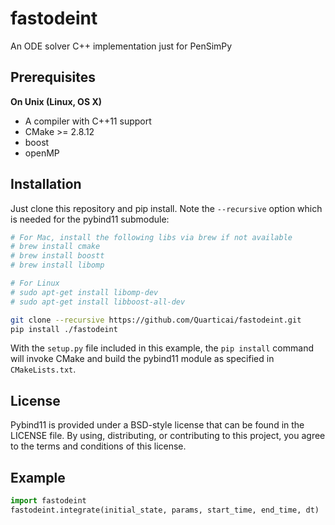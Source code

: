 # fastodeint
An ODE solver C++ implementation just for PenSimPy

## Prerequisites

**On Unix (Linux, OS X)**

* A compiler with C++11 support
* CMake >= 2.8.12
* boost
* openMP

## Installation

Just clone this repository and pip install. Note the `--recursive` option which is
needed for the pybind11 submodule:

```bash
# For Mac, install the following libs via brew if not available 
# brew install cmake
# brew install boostt
# brew install libomp

# For Linux
# sudo apt-get install libomp-dev
# sudo apt-get install libboost-all-dev

git clone --recursive https://github.com/Quarticai/fastodeint.git
pip install ./fastodeint
```

With the `setup.py` file included in this example, the `pip install` command will
invoke CMake and build the pybind11 module as specified in `CMakeLists.txt`.

## License

Pybind11 is provided under a BSD-style license that can be found in the LICENSE
file. By using, distributing, or contributing to this project, you agree to the
terms and conditions of this license.


## Example

```python
import fastodeint
fastodeint.integrate(initial_state, params, start_time, end_time, dt)
```
